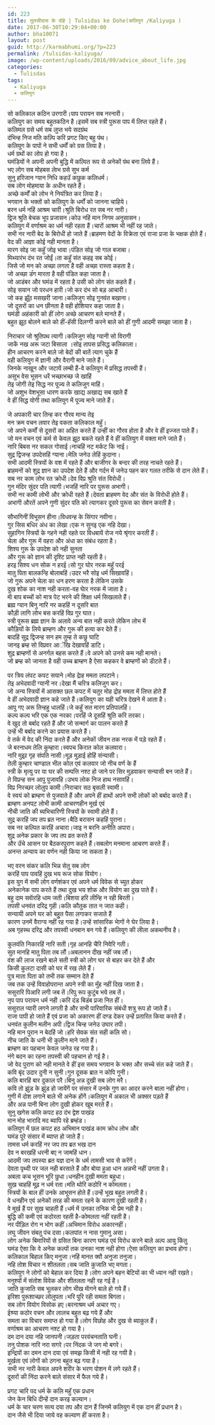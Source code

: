 ```yaml
---
id: 223
title: तुलसीदास के दोहे | Tulsidas ke Dohe(कलियुग /Kaliyuga )
date: 2017-06-30T10:29:04+00:00
author: bha10071
layout: post
guid: http://karmabhumi.org/?p=223
permalink: /tulsidas-kaliyuga/
image: /wp-content/uploads/2016/09/advice_about_life.jpg
categories:
  - Tulisdas
tags:
  - Kaliyuga
  - कलियुग
---
```

<div class="doha">
  <div class="hindi original">
    सो कलिकाल कठिन उरगारी।पाप परायन सब नरनारी।
  </div>
  
  <div class="hindi">
    कलियुग का समय बहुतकठिन है।इसमें सब स्त्री पुरूस पाप में लिप्त रहते हैं।
  </div>
</div>

<div class="doha">
  <div class="hindi original">
    कलिमल ग्रसे धर्म सब लुप्त भये सदग्रंथ<br /> दंभिन्ह निज मति कल्पि करि प्रगट किए बहु पंथ।
  </div>
  
  <div class="hindi">
    कलियुग के पापों ने सभी धर्मों को ग्रस लिया है।<br /> धर्म ग्रथों का लोप हो गया है।<br /> घमंडियों ने अपनी अपनी बुद्धि में कल्पित रूप से अनेकों पंथ बना लिये हैं।
  </div>
</div>

<div class="doha">
  <div class="hindi original">
    भए लोग सब मोहबस लेाभ ग्रसे सुभ कर्म<br /> सुनु हरिजान ग्यान निधि कहउॅ कछुक कलिधर्म।
  </div>
  
  <div class="hindi">
    सब लोग मोहमाया के अधीन रहते हैं।<br /> अच्छे कर्मों को लोभ ने नियंत्रित कर लिया है।<br /> भगवान के भक्तों को कलियुग के धर्मों को जानना चाहिये।
  </div>
</div>

<div class="doha">
  <div class="hindi original">
    बरन धर्म नहिं आश्रम चारी।श्रुति बिरोध रत सब नर नारी।<br /> द्विज श्रुति बेचक भूप प्रजासन।कोउ नहिं मान निगम अनुसासन।
  </div>
  
  <div class="hindi">
    कलियुग में वर्णाश्रम का धर्म नही रहता हैं।चारों आश्रम भी नहीं रह जाते।<br /> सभी नर नारी बेद के बिरोधी हो जाते हैं।ब्राहमण वेदों के विक्रेता एवं राजा प्रजा के भक्षक होते हैं।<br /> वेद की आज्ञा कोई नही मानता है।
  </div>
</div>

<div class="doha">
  <div class="hindi original">
    मारग सोइ जा कहुॅ जोइ भावा।पंडित सोइ जो गाल बजाबा।<br /> मिथ्यारंभ दंभ रत जोईं।ता कहुॅ संत कहइ सब कोई।
  </div>
  
  <div class="hindi">
    जिसे जो मन को अच्छा लगता है वही अच्छा रास्ता कहता है।<br /> जो अच्छा डंंग मारता है वही पंडित कहा जाता है।<br /> जो आडंबर और घमंड में रहता है उसी को लोग संत कहते हैं।
  </div>
</div>

<div class="doha">
  <div class="hindi original">
    सोइ सयान जो परधन हारी।जो कर दंभ सो बड़ आचारी।<br /> जो कह झूॅठ मसखरी जाना।कलिजुग सोइ गुनवंत बखाना।
  </div>
  
  <div class="hindi">
    जो दूसरों का धन छीनता है वही होशियार कहा जाता है।<br /> घमंडी अहंकारी को हीं लोग अच्छे आचरण बले मानते हैं।<br /> बहुत झूठ बोलने बाले को हीं-हॅसी दिलग्गी करने बाले को हीं गुणी आदमी समझा जाता है।</p>
  </div>
</div>

<div class="doha">
  <div class="hindi original">
    निराचार जो श्रुतिपथ त्यागी।कलिजुग सोइ ग्यानी सो विरागी<br /> जाकें नख अरू जटा बिसाला ।सोइ तापस प्रसिद्ध कलिकाला।
  </div>
  
  <div class="hindi">
    हीन आचरण करने बाले जो बेदों की बातें त्याग चुके हैं<br /> वही कलियुग में ज्ञानी और वैरागी माने जाते हैं।<br /> जिनके नाखून और जटायें लम्बी हैं-वे कलियुग में प्रसिद्ध तपस्वी हैं।
  </div>
</div>

<div class="doha">
  <div class="hindi original">
    असुभ वेस भूसन धरें भच्छाभच्छ जे खाहिं<br /> तेइ जोगी तेइ सिद्ध नर पूज्य ते कलिजुग माहिं।
  </div>
  
  <div class="hindi">
    जो अशुभ वेशभूसा धारण करके खाद्य अखाद्य सब खाते हैं<br /> वे हीं सिद्ध योगी तथा कलियुग में पूज्य माने जाते हैं।</p>
  </div>
</div>

<div class="doha">
  <div class="hindi original">
    जे अपकारी चार तिन्ह कर गौरव मान्य तेइ<br /> मन क्रम वचन लवार तेइ वकता कलिकाल महुॅ।
  </div>
  
  <div class="hindi">
    जो अपने कर्मों से दूसरों का अहित करते हैं उन्हीं का गौरव होता है और वे हीं इज्जत पाते हैं।<br /> जो मन वचन एवं कर्म से केवल झूठ बकते रहते हैं वे हीं कलियुग में वक्ता माने जाते हैं।
  </div>
</div>

<div class="doha">
  <div class="hindi original">
    नारि बिबस नर सकल गोसाई।नाचहिं नट मर्कट कि नाई।<br /> सुद्र द्विजन्ह उपदेसहिं ग्याना।मेलि जनेउ लेहिं कुदाना।
  </div>
  
  <div class="hindi">
    सभी आदमी स्त्रियों के वश में रहते हैं और बाजीगर के बन्दर की तरह नाचते रहते हैं।<br /> ब्राहमनों को शुद्र ज्ञान का उपदेश देते हैं और गर्दन में जनेउ पहन कर गलत तरीके से दान लेते हैं।
  </div>
</div>

<div class="doha">
  <div class="hindi original">
    सब नर काम लोभ रत क्रोधी।देव विप्र श्रुति संत विरोधी।<br /> गुन मंदिर सुंदर पति त्यागी।भजहिं नारि पर पुरूस अभागी।
  </div>
  
  <div class="hindi">
    सभी नर कामी लोभी और क्रोधी रहते हैं।देवता ब्राहमण वेद और संत के विरोधी होते हैं।<br /> अभागी औरतें अपने गुणी सुंदर पति को त्यागकर दूसरे पुरूस का सेवन करती है। </p>
  </div>
</div>

<div class="doha">
  <div class="hindi original">
    सौभागिनीं विभूसन हीना।विधवन्ह के सिंगार नवीना।<br /> गुर सिस बधिर अंध का लेखा।एक न सुनइ एक नहि देखा।
  </div>
  
  <div class="hindi">
    सुहागिन स्त्रियों के गहने नही रहते पर विधबायें रोज नये श्रृंगार करती हैं।<br /> चेला और गुरू में वहरा और अंधा का संबंध रहता है।<br /> शिश्य गुरू के उपदेश को नही सुनता<br /> और गुरू को ज्ञान की दृश्टि प्राप्त नही रहती है।
  </div>
</div>

<div class="doha">
  <div class="hindi original">
    हरइ सिश्य धन सोक न हरई।सो गुर घोर नरक महुॅ परई<br /> मातु पिता बालकन्हि बोलाबहिं।उदर भरै सोइ धर्म सिखावहिं।
  </div>
  
  <div class="hindi">
    जो गुरू अपने चेला का धन हरण करता है लेकिन उसके<br /> दुख शोक का नाश नही करता-वह घेार नरक में जाता है।<br /> माॅ बाप बच्चों को मात्र पेट भरने की शिक्षा धर्म सिखलाते हैं।
  </div>
</div>

<div class="doha">
  <div class="hindi original">
    ब्रह्म ग्यान बिनु नारि नर कहहिं न दूसरि बात<br /> कौड़ी लागि लोभ बस करहिं विप्र गुर घात।
  </div>
  
  <div class="hindi">
    स्त्री पुरूस ब्रह्म ज्ञान के अलावे अन्य बात नही करते लेकिन लोभ में<br /> कौड़ियों के लिये ब्राम्हण और गुरू की हत्या कर देते हैं।
  </div>
</div>

<div class="doha">
  <div class="hindi original">
    बादहिं सुद्र द्विजन्ह सन हम तुम्ह ते कछु घाटि<br /> जानइ ब्रम्ह सो विप्रवर आॅखि देखावहिं डाटि।
  </div>
  
  <div class="hindi">
    शुद्र ब्राम्हणों से अनर्गल बहस करते हैं।वे अपने को उनसे कम नही मानते।<br /> जो ब्रम्ह को जानता है वही उच्च ब्राम्हण है ऐसा कहकर वे ब्राम्हणों को डाॅटते हैं।</p>
  </div>
</div>

<div class="doha">
  <div class="hindi original">
    पर त्रिय लंपट कपट सयाने।मोह द्रेाह ममता लपटाने।<br /> तेइ अभेदवादी ग्यानी नर।देखा मैं चरित्र कलिजुग कर।
  </div>
  
  <div class="hindi">
    जो अन्य स्त्रियों में आसक्त छल कपट में चतुर मोह द्रोह ममता में लिप्त होते हैं<br /> वे हीं अभेदवादी ज्ञान कहे जाते हैं।कलियुग का यही चरित्र देखने में आता है।
  </div>
</div>

<div class="doha">
  <div class="hindi original">
    आपु गए अरू तिन्हहु धालहिं।जे कहुॅ सत मारग प्रतिपालहिं।<br /> कल्प कल्प भरि एक एक नरका।परहिं जे दूसहिं श्रुति करि तरका।
  </div>
  
  <div class="hindi">
    वे खुद तो बर्बाद रहते हैं और जो सन्मार्ग का पालन करते हैं<br /> उन्हें भी बर्बाद करने का प्रयास करते हैं।<br /> वे तर्क में वेद की निंदा करते हैं और अनेकों जीवन तक नरक में पड़े रहते हैं।
  </div>
</div>

<div class="doha">
  <div class="hindi original">
    जे बरनाधम तेलि कुम्हारा।स्वपच किरात कोल कलवारा।<br /> नारि मुइ्र्र गृह संपति नासी।मूड़ मुड़ाई होहिं संन्यासी।
  </div>
  
  <div class="hindi">
    तेली कुम्हार चाण्डाल भील कोल एवं कलवार जो नीच वर्ण के हैं<br /> स्त्री के मृत्यु पर या घर की सम्पत्ति नश्ट हो जाने पर सिर मुड़वाकर सन्यासी बन जाते हैं।
  </div>
</div>

<div class="doha">
  <div class="hindi original">
    ते विप्रन्ह सन आपु पुजावहि।उभय लोक निज हाथ नसावहिं।<br /> विप्र निरच्छर लोलुप कामी।निराचार सठ बृसली स्वामी।
  </div>
  
  <div class="hindi">
    वे स्वयं को ब्राम्हण से पुजवाते हैं और अपने हीं हाथों अपने सभी लोकों को बर्बाद करते हैं।<br /> ब्राम्हण अनपट़ लोभी कामी आचरणहीन मूर्ख एवं<br /> नीची जाति की ब्यभिचारिणी स्त्रियों के स्वामी होते हैं।
  </div>
</div>

<div class="doha">
  <div class="hindi original">
    सुद्र करहिं जप तप ब्रत नाना।बैठि बरासन कहहिं पुराना।<br /> सब नर कल्पित करहिं अचारा।जाइ न बरनि अनीति अपारा।
  </div>
  
  <div class="hindi">
    शुद्र अनेक प्रकार के जप तप व्रत करते हैं<br /> और उॅचे आसन पर बैठकरपुराण कहते हैं।सबलोग मनमाना आचरण करते हैं।<br /> अनन्त अन्याय का वर्णन नही किया जा सकता है।</p>
  </div>
</div>

<div class="doha">
  <div class="hindi original">
    भए वरन संकर कलि भिन्न सेतु सब लोग<br /> करहिं पाप पावहिं दुख भय रूज सोक वियोग।
  </div>
  
  <div class="hindi">
    इस युग में सभी लोग वर्णशंकर एवं अपने धर्म विवेक से च्युत होकर<br /> अनेकानेक पाप करते हैं तथा दुख भय शोक और वियोग का दुख पाते हैं।
  </div>
</div>

<div class="doha">
  <div class="hindi original">
    बहु दाम सवाॅरहि धाम जती।बिशया हरि लीन्हि न रही बिरती।<br /> तपसी धनवंत दरिद्र गृही।कलि कौतुक तात न जात कही।
  </div>
  
  <div class="hindi">
    सन्यायी अपने घर को बहुुत पैसा लगाकर सजाते हैं<br /> कारण उनमें वैराग्य नहीं रह गया है।उन्हें सांसारिक भेागों ने घेर लिया है।<br /> अब गृहस्थ दरिद्र और तपस्वी धनबान बन गये हैं।कलियुग की लीला अकथनीय है।</p>
  </div>
</div>

<div class="doha">
  <div class="hindi original">
    कुलवंति निकारहिं नारि सती।गृह आनहि चैरि निवेरि गती।<br /> सुत मानहि मातु पिता तब लौं।अबलानन दीख नहीं जब लौं।
  </div>
  
  <div class="hindi">
    वंश की लाज रखने बाले सती स्त्री को लोग घर से बाहर कर देते हैं और<br /> किसी कुलटा दासी को घर में रख लेते हैं।<br /> पुत्र माता पिता को तभी तक सम्मान देते हैं<br /> जब तक उन्हें विवाहोपरान्त अपने स्त्री का मुॅह नहीं दिख जाता है।
  </div>
</div>

<div class="doha">
  <div class="hindi original">
    ससुरारि पिआरि लगी जब तें।रिपु रूप कुटुंब भये तब तें।<br /> नृप पाप परायन धर्म नही।करि दंड बिडंब प्रजा नित हीं।
  </div>
  
  <div class="hindi">
    ससुराल प्यारी लगने लगती है और सभी पारिवारिक संबंधी शत्रु रूप हो जाते हैं।<br /> राजा पापी हो जाते हैं एवं प्रजा को अकारण हीं दण्ड देकर उन्हें प्रतारित किया करते हैं।
  </div>
</div>

<div class="doha">
  <div class="hindi original">
    धनवंत कुलीन मलीन अपी।द्विज चिन्ह जनेउ उघार तपी।<br /> नहि मान पुरान न बेदहिं जो।हरि सेवक संत सही कलि सो।
  </div>
  
  <div class="hindi">
    नीच जाति के धनी भी कुलीन माने जाते हैं।<br /> ब्राम्हण का पहचान केवल जनेउ रह गया है।<br /> नंगे बदन का रहना तपस्वी की पहचान हो गई है।<br /> जो वेद पुराण को नही मानते वे हीं इस समय भगवान के भक्त और सच्चे संत कहे जाते हैं।
  </div>
</div>

<div class="doha">
  <div class="hindi original">
    कवि बृंद उदार दुनी न सुनी।गुन दूसक ब्रात न कोपि गुनी।<br /> कलि बारहिं बार दुकाल परै।बिनु अन्न दुखी सब लोग मरै।
  </div>
  
  <div class="hindi">
    कवि तो झुंड के झुंड हो जायेंगें पर संसार में उनके गुण का आदर करने बाला नहीं होगा।<br /> गुणी में दोश लगाने बाले भी अनेक होंगें।कलियुग में अकाल भी अक्सर पड़ते हैं<br /> और अन्न पानी बिना लोग दुखी होकर खूब मरते हैं।
  </div>
</div>

<div class="doha">
  <div class="hindi original">
    सुनु खगेस कलि कपट हठ दंभ द्वेश पाखंड<br /> मान मोह भारादि मद ब्यापि रहे ब्रम्हंड।
  </div>
  
  <div class="hindi">
    कलियुग में छल कपट हठ अभिमान पाखंड काम क्रोध लोभ और<br /> घमंड पूरे संसार में ब्याप्त हो जाते हैं।
  </div>
</div>

<div class="doha">
  <div class="hindi original">
    तामस धर्म करहिं नर जप तप ब्रत भख दान<br /> देव न बरखहिं धरनी बए न जामहिं धान।
  </div>
  
  <div class="hindi">
    आदमी जप तपस्या ब्रत यज्ञ दान के धर्म तामसी भाव से करेंगें।<br /> देवता पृथ्वी पर जल नही बरसाते हैं और बोया हुआ धान अन्नभी नहीं उगता है।
  </div>
</div>

<div class="doha">
  <div class="hindi original">
    अबला कच भूसन भूरि छुधा।धनहीन दुखी ममता बहुधा।<br /> सुख चाहहिं मूढ़ न धर्म रता।मति थोरि कठोरि न कोमलता।
  </div>
  
  <div class="hindi">
    स्त्रियों के बाल हीं उनके आभूसन होते हैं।उन्हें भूख बहुत लगती है।<br /> वे धनहीन एवं अनेकों तरह की ममता रहने के कारण दुखी रहती है।<br /> वे मूर्ख हैं पर सुख चाहती हैं।धर्म में उनका तनिक भी प्रेम नही है।<br /> बुद्धि की कमी एवं कठोरता रहती है-कोमलता नहीं रहती है।
  </div>
</div>

<div class="doha">
  <div class="hindi original">
    नर पीड़ित रोग न भोग कहीं।अभिमान विरोध अकारनहीं।<br /> लघु जीवन संबतु पंच दसा।कलपांत न नास गुमानु असा।
  </div>
  
  <div class="hindi">
    लोग अनेक बिमारियों से ग्रसित बिना कारण घमंड एवं विरोध करने बाले अल्प आयु किंतु<br /> घमंड ऐसा कि वे अनेक कल्पों तक उनका नाश नही होगा।ऐसा कलियुग का प्रभाव होगा।
  </div>
</div>

<div class="doha">
  <div class="hindi original">
    कलिकाल बिहाल किए मनुजा।नहिं मानत क्वौ अनुजा तनुजा।<br /> नहि तोश विचार न शीतलता।सब जाति कुजाति भए मगता।
  </div>
  
  <div class="hindi">
    कलियुग ने लोगों को बेहाल कर दिया है।लोग अपने बहन बेटियों का भी ध्यान नही रखते।<br /> मनुश्यों में संतोश विवेक और शीतलता नही रह गई है।<br /> जाति कुजाति सब भूलकर लोग भीख माॅगने बाले हो गये हैं।
  </div>
</div>

<div class="doha">
  <div class="hindi original">
    इरिशा पुरूशाच्छर लोलुपता।भरि पुरि रही समता बिगता।<br /> सब लोग वियोग विसोक हए।बरनाश्रम धर्म अचार गए।
  </div>
  
  <div class="hindi">
    ईश्र्या कठोर वचन और लालच बहुत बढ़ गये हैं और<br /> समता का विचार समाप्त हो गया है।लोग विछोह और दुख से ब्याकुल हैं।<br /> वर्णाश्रम का आचरण नश्ट हो गया है।
  </div>
</div>

<div class="doha">
  <div class="hindi original">
    दम दान दया नहि जानपनी।जड़ता परवंचनताति घनी।<br /> तनु पोशक नारि नरा सगरे।पर निंदक जे जग मो बगरे।
  </div>
  
  <div class="hindi">
    इन्द्रियों का दमन दान दया एवं समझ किसी में नही रह गयी है।<br /> मूर्खता एवं लोगों को ठगना बहुत बढ़ गया है।<br /> सभी नर नारी केवल अपने शरीर के भरण पोशन में लगे रहते हैं।<br /> दूसरों की निंदा करने बाले संसार में फैल गये हैं।</p>
  </div>
</div>

<div class="doha">
  <div class="hindi original">
    प्रगट चारि पद धर्म के कलि महुॅ एक प्रधान<br /> जेन केन बिधि दीन्हें दान करइ कल्यान।
  </div>
  
  <div class="hindi">
    धर्म के चार चरण सत्य दया तप और दान हैं जिनमें कलियुग में एक दान हीं प्रधान है।<br /> दान जैसे भी दिया जाये वह कल्याण हीं करता है।
  </div>
</div>
